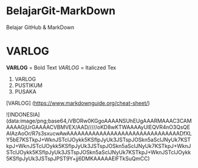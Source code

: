 # BelajarGit-MarkDown
Belajar GitHub &amp; MarkDown
# VARLOG
**VARLOG** = Bold Text
*VARLOG* = Italiczed Tex

1. VARLOG
2. PUSTIKUM
3. PUSAKA

[VARLOG] (https://www.markdownguide.org/cheat-sheet/)

![INDONESIA] (data:image/png;base64,iVBORw0KGgoAAAANSUhEUgAAARMAAAC3CAMAAAAGjUrGAAAACVBMVEX/AAD/////oKD8wKTWAAAAyUlEQVR4nO3QsQEAIAzAoOr/R7s3sxucwAwAAAAAAAAAAAAAAAAAAAAAAAAAAAAAAADfXLY5bE7KSTkpJ+WknJSTclJOykk5KSflpJyUk3JSTspJOSkn5aSclJNyUk7KSTkpJ+WknJSTclJOykk5KSflpJyUk3JSTspJOSkn5aSclJNyUk7KSTkpJ+WknJSTclJOykk5KSflpJyUk3JSTspJOSkn5aSclJNyUk7KSTkpJ+WknJSTclJOykk5KSflpJyUk3JSTspJPST9Y+jj6DMKAAAAAElFTkSuQmCC)
